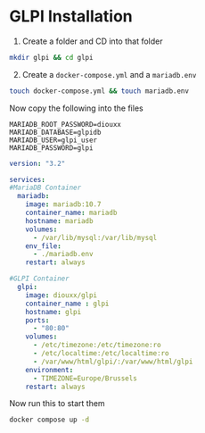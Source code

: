 # GLPI Installation

1. Create a folder and CD into that folder
```bash
mkdir glpi && cd glpi
```

2. Create a `docker-compose.yml` and a `mariadb.env`
```bash
touch docker-compose.yml && touch mariadb.env
```

Now copy the following into the files
```env
MARIADB_ROOT_PASSWORD=diouxx
MARIADB_DATABASE=glpidb
MARIADB_USER=glpi_user
MARIADB_PASSWORD=glpi
```

```yml
version: "3.2"

services:
#MariaDB Container
  mariadb:
    image: mariadb:10.7
    container_name: mariadb
    hostname: mariadb
    volumes:
      - /var/lib/mysql:/var/lib/mysql
    env_file:
      - ./mariadb.env
    restart: always

#GLPI Container
  glpi:
    image: diouxx/glpi
    container_name : glpi
    hostname: glpi
    ports:
      - "80:80"
    volumes:
      - /etc/timezone:/etc/timezone:ro
      - /etc/localtime:/etc/localtime:ro
      - /var/www/html/glpi/:/var/www/html/glpi
    environment:
      - TIMEZONE=Europe/Brussels
    restart: always
```

Now run this to start them
```bash
docker compose up -d
```